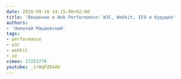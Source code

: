 ```yaml
---
date: 2010-09-18 14:15:00+02:00
title: 'Введение в Web Performance: W3C, Webkit, IE9 и будущее'
authors:
- 'Николай Мациевский'
tags:
- performance
- w3c
- webkit
- ie
vimeo: 17253770
youtube: _1rWqPZ048U
---
```

